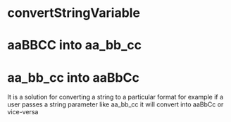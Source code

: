 # convertStringVariable

# aaBBCC into aa_bb_cc
# aa_bb_cc into aaBbCc


It is a solution for converting a string to a particular format for example if a user passes a string parameter like aa_bb_cc it will convert into aaBbCc or vice-versa
